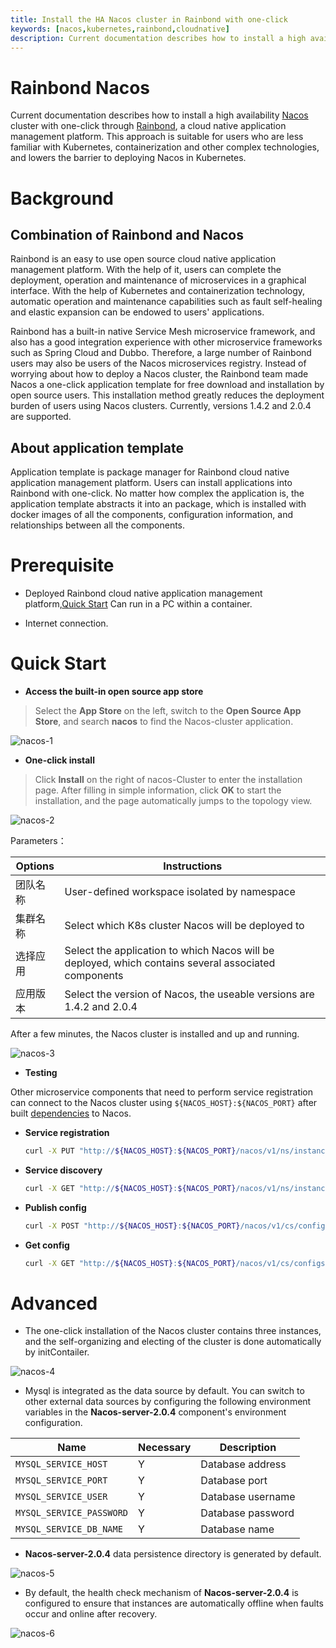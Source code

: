 ```yaml
---
title: Install the HA Nacos cluster in Rainbond with one-click
keywords: [nacos,kubernetes,rainbond,cloudnative]
description: Current documentation describes how to install a high availability Nacos cluster with one click through Rainbond, a cloud native application management platform.
---
```


# Rainbond Nacos

Current documentation describes how to install a high availability [Nacos](https://nacos.io) cluster with one-click through [Rainbond](https://www.rainbond.com/?channel=nacos), a cloud native application management platform. This approach is suitable for users who are less familiar with Kubernetes, containerization and other complex technologies, and lowers the barrier to deploying Nacos in Kubernetes.

# Background

## Combination of Rainbond and Nacos

Rainbond is an easy to use open source cloud native application management platform. With the help of it, users can complete the deployment, operation and maintenance of microservices in a graphical interface. With the help of Kubernetes and containerization technology, automatic operation and maintenance capabilities such as fault self-healing and elastic expansion can be endowed to users' applications.

Rainbond has a built-in native Service Mesh microservice framework, and also has a good integration experience with other microservice frameworks such as Spring Cloud and Dubbo. Therefore, a large number of Rainbond users may also be users of the Nacos microservices registry. Instead of worrying about how to deploy a Nacos cluster, the Rainbond team made Nacos a one-click application template for free download and installation by open source users. This installation method greatly reduces the deployment burden of users using Nacos clusters. Currently, versions 1.4.2 and 2.0.4 are supported.

## About application template

Application template is package manager for Rainbond cloud native application management platform. Users can install applications into Rainbond with one-click. No matter how complex the application is, the application template abstracts it into an package, which is installed with docker images of all the components, configuration information, and relationships between all the components.

# Prerequisite

- Deployed Rainbond cloud native application management platform,[Quick Start](https://www.rainbond.com/docs/quick-start/quick-install/?channel=nacos) Can run in a PC within a container.

- Internet connection.

# Quick Start

* **Access the built-in open source app store**

> Select the **App Store** on the left, switch to the **Open Source App Store**, and search **nacos** to find the Nacos-cluster application.

![nacos-1](https://static.goodrain.com/wechat/nacos-cluster/nacos-cluster-1.png)

* **One-click install**

> Click **Install** on the right of nacos-Cluster to enter the installation page. After filling in simple information, click **OK** to start the installation, and the page automatically jumps to the topology view.

![nacos-2](https://static.goodrain.com/wechat/nacos-cluster/nacos-cluster-2.png)

Parameters：

| Options | Instructions                                                                                         |
| ------- | ---------------------------------------------------------------------------------------------------- |
| 团队名称    | User-defined workspace isolated by namespace                                                         |
| 集群名称    | Select which K8s cluster Nacos will be deployed to                                                   |
| 选择应用    | Select the application to which Nacos will be deployed, which contains several associated components |
| 应用版本    | Select the version of Nacos, the useable versions are 1.4.2 and 2.0.4                                |

After a few minutes, the Nacos cluster is installed and up and running.

![nacos-3](https://static.goodrain.com/wechat/nacos-cluster/nacos-cluster-3.png)

* **Testing**

Other microservice components that need to perform service registration can connect to the Nacos cluster using `${NACOS_HOST}:${NACOS_PORT}` after built [dependencies](https://www.rainbond.com/docs/use-manual/user-manual/component-connection/regist_and_discover) to Nacos.

* **Service registration**
  
  ```bash
  curl -X PUT "http://${NACOS_HOST}:${NACOS_PORT}/nacos/v1/ns/instance?serviceName=nacos.naming.serviceName&ip=20.18.7.10&port=8080"
  ```

* **Service discovery**
  
  ```bash
  curl -X GET "http://${NACOS_HOST}:${NACOS_PORT}/nacos/v1/ns/instance/list?serviceName=nacos.naming.serviceName"
  ```

* **Publish config**
  
  ```bash
  curl -X POST "http://${NACOS_HOST}:${NACOS_PORT}/nacos/v1/cs/configs?dataId=nacos.cfg.dataId&group=test&content=helloWorld"
  ```

* **Get config**
  
  ```bash
  curl -X GET "http://${NACOS_HOST}:${NACOS_PORT}/nacos/v1/cs/configs?dataId=nacos.cfg.dataId&group=test"
  ```

# Advanced

- The one-click installation of the Nacos cluster contains three instances, and the self-organizing and electing of the cluster is done automatically by initContailer.

![nacos-4](https://static.goodrain.com/wechat/nacos-cluster/nacos-cluster-4.png)

- Mysql is integrated as the data source by default. You can switch to other external data sources by configuring the following environment variables in the **Nacos-server-2.0.4** component's environment configuration.

| Name                     | Necessary | Description       |
| ------------------------ | --------- | ----------------- |
| `MYSQL_SERVICE_HOST`     | Y         | Database address  |
| `MYSQL_SERVICE_PORT`     | Y         | Database port     |
| `MYSQL_SERVICE_USER`     | Y         | Database username |
| `MYSQL_SERVICE_PASSWORD` | Y         | Database password |
| `MYSQL_SERVICE_DB_NAME`  | Y         | Database name     |

- **Nacos-server-2.0.4** data persistence directory is generated by default.

![nacos-5](https://static.goodrain.com/wechat/nacos-cluster/nacos-cluster-5.png)

- By default, the health check mechanism of **Nacos-server-2.0.4** is configured to ensure that instances are automatically offline when faults occur and online after recovery.

![nacos-6](https://static.goodrain.com/wechat/nacos-cluster/nacos-cluster-6.png)
